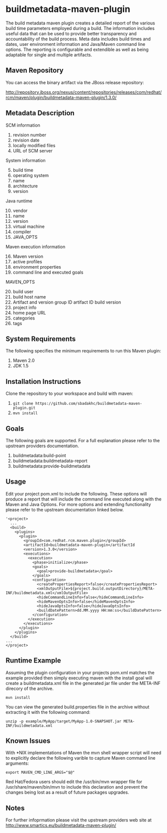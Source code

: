 buildmetadata-maven-plugin
==========================

The build metadata maven plugin creates a detailed report of the various build time parameters employed during a build.
The information includes useful data that can be used to provide better transparency and accountability of the build
process. Meta data includes build times and dates, user environment information and Java/Maven command line options.
The reporting is configurable and extendible as well as being adaptable for single and multiple artifacts.

Maven Repository
----------------
You can access the binary artifact via the JBoss release repository:

http://repository.jboss.org/nexus/content/repositories/releases/com/redhat/rcm/maven/plugin/buildmetadata-maven-plugin/1.3.0/

Metadata Description
--------------------

SCM information

1. revision number
2. revision date
3. locally modified files
4. URL of SCM server

System information

5. build time
6. operating system
7. name
8. architecture
9. version

Java runtime

10. vendor
11. name
12. version
13. virtual machine
14. compiler
15. JAVA_OPTS

Maven execution information

16. Maven version
17. active profiles
18. environment properties
19. command line and executed goals

MAVEN_OPTS

20. build user
21. build host name
22. Artifact and version
        group ID
        artifact ID
        build version
23. project info
24. home page URL
25. categories
26. tags

System Requirements
-------------------
The following specifies the minimum requirements to run this Maven plugin:

1.  Maven 2.0
2.  JDK 1.5

Installation Instructions
-------------------------
Clone the repository to your workspace and build with maven:

1. `git clone https://github.com/sbadakhc/buildmetadata-maven-plugin.git`
2. `mvn install`

Goals
-----
The following goals are supported.  For a full explanation please refer to the upstream providers documentation. 

1. buildmetadata:build-point
2. buildmetadata:buildmetadata-report
3. buildmetadata:provide-buildmetadata
                
Usage
-----

Edit your project pom.xml to include the following.  These options will produce a report that will include the command
line executed along with the Maven and Java Options.  For more options and extending functionality please refer to the 
upstream documentation linked below.

    '<project>  
      ...
      <build>
        <plugins>
          <plugin>
            <groupId>com.redhat.rcm.maven.plugin</groupId>
            <artifactId>buildmetadata-maven-plugin</artifactId
            <version>1.3.0</version>
            <executions>
              <execution>
                <phase>initialize</phase>
                <goals>
                  <goal>provide-buildmetadata</goal>
                </goals>
                <configuration>
                  <createPropertiesReport>false</createPropertiesReport>
                  <xmlOutputFile>${project.build.outputDirectory}/META-INF/buildmetadata.xml</xmlOutputFile>
                  <hideCommandLineInfo>false</hideCommandLineInfo>
                  <hideMavenOptsInfo>false</hideMavenOptsInfo>
                  <hideJavaOptsInfo>false</hideJavaOptsInfo>
                  <buildDatePattern>dd.MM.yyyy HH:mm:ss</buildDatePattern>
                </configuration>
              </execution>
            </executions>
          </plugin>
        </plugins>
      </build>
    ...
    </project>

Runtime Example
-------

Assuming the plugin configuration in your projects pom.xml matches the example provided then simply executing maven with
the install goal will create a buildmetadata.xml file in the generated jar file under the META-INF direcory of the
archive.

`mvn install`

You can view the generated build.properties file in the archive without extracting it with the following command:

`unzip -p example/MyApp/target/MyApp-1.0-SNAPSHOT.jar META-INF/buildmetadata.xml`

Known Issues
------------

With *NIX implementations of Maven the mvn shell wrapper script will need to explicitly declare the following varible 
to capture Maven command line arguments:

    export MAVEN_CMD_LINE_ARGS="$@"

Red Hat/Fedora users should edit the /usr/bin/mvn wrapper file for /usr/share/maven/bin/mvn to include this declaration
and prevent the changes being lost as a result of future packages upgrades.

Notes
-----

For further infoprmation please visit the upstream providers web site at 
http://www.smartics.eu/buildmetadata-maven-plugin/

